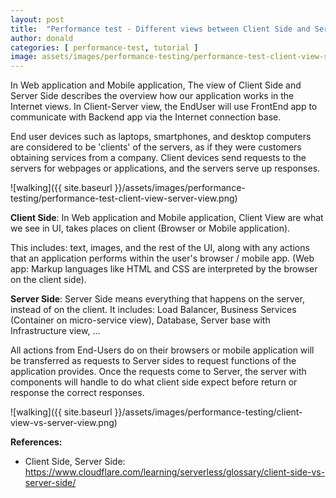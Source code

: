 ```yaml
---
layout: post
title:  "Performance test - Different views between Client Side and Server/Service Side"
author: donald
categories: [ performance-test, tutorial ]
image: assets/images/performance-testing/performance-test-client-view-server-view.png
---
```

In Web application and Mobile application, The view of Client Side and Server Side describes the overview how our application works in the Internet views. In Client-Server view, the EndUser will use FrontEnd app to communicate with Backend app via the Internet connection base.

End user devices such as laptops, smartphones, and desktop computers are considered to be 'clients' of the servers, as if they were customers obtaining services from a company. Client devices send requests to the servers for webpages or applications, and the servers serve up responses.

![walking]({{ site.baseurl }}/assets/images/performance-testing/performance-test-client-view-server-view.png)

**Client Side**: In Web application and Mobile application, Client View are what we see in UI, takes places on client (Browser or Mobile application).

This includes: text, images, and the rest of the UI, along with any actions that an application performs within the user's browser / mobile app. (Web app: Markup languages like HTML and CSS are interpreted by the browser on the client side).

**Server Side**: Server Side means everything that happens on the server, instead of on the client. It includes: Load Balancer, Business Services (Container on micro-service view), Database, Server base with Infrastructure view, ...

All actions from End-Users do on their browsers or mobile application will be transferred as requests to Server sides to request functions of the application provides. Once the requests come to Server, the server with components will handle to do what client side expect before return or response the correct responses.

![walking]({{ site.baseurl }}/assets/images/performance-testing/client-view-vs-server-view.png)

**References:**
- Client Side, Server Side: https://www.cloudflare.com/learning/serverless/glossary/client-side-vs-server-side/
